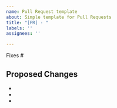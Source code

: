```yaml
---
name: Pull Request template
about: Simple template for Pull Requests
title: "[PR] - "
labels: ''
assignees: ''

---
```


Fixes #

## Proposed Changes

  -
  -
  -
